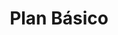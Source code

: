 ---
title: "Plan Básico"
frequency: "2 veces por semana"
price: 70000
featured: false
order: 1
features:
  - "Entrenamiento personalizado"
  - "2 sesiones semanales"
  - "Seguimiento de progreso"
---